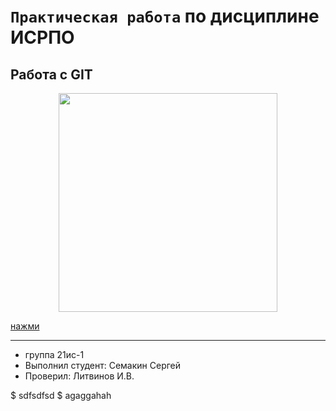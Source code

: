 # ``Практическая работа`` по дисциплине ИСРПО

## Работа с GIT

<p align="center"><img src="https://proprikol.ru/wp-content/uploads/2019/10/krasivye-kartinki-pandy-na-rabochij-stol-32.jpg" width = "350"></p> 

<p><a href="https://w.forfun.com/fetch/df/df48af078a34e6d43fc66381b371845a.jpeg">нажми</a></p>

-----

* группа 21ис-1
* Выполнил студент: Семакин Сергей
* Проверил: Литвинов И.В.

$ sdfsdfsd
$ agaggahah
